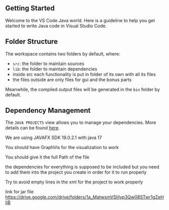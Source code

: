 ## Getting Started

Welcome to the VS Code Java world. Here is a guideline to help you get started to write Java code in Visual Studio Code.

## Folder Structure

The workspace contains two folders by default, where:

- `src`: the folder to maintain sources
- `lib`: the folder to maintain dependencies
- inside src each functionality is put in folder of its own with all its files 
- the files outside are only files for gui and the bonus parts 

Meanwhile, the compiled output files will be generated in the `bin` folder by default.


## Dependency Management

The `JAVA PROJECTS` view allows you to manage your dependencies. More details can be found [here](https://github.com/microsoft/vscode-java-dependency#manage-dependencies).

We are using JAVAFX SDK 19.0.2.1 with java 17

You should have GraphVis for the visualization to work 

You should give it the full Path of the file

the dependencies for everything is supposed to be included but you need to add them into the project you create in order for it to run properly

Try to avoid empty lines in the xml for the project to work properly

link for jar file https://drive.google.com/drive/folders/1a_MatwsmVSliIyp3Qw08STwr1gZeHIiB
